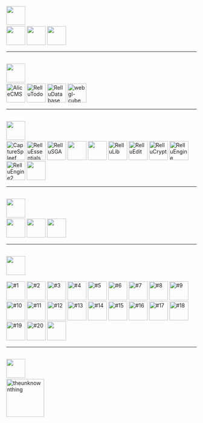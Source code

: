 <img src="https://img.relluem94.de/logos/main_brand.png" alt="" height="50">&nbsp;<br>
<a href="https://github.com/Relluem94s/" target="_blank"><img src="https://img.relluem94.de/logos/main/relluem94_corporate_design.png" alt="" height="50"></a>
<a href="https://github.com/Relluem94s/RelluBash-Script-Collection" target="_blank"><img src="https://img.relluem94.de/logos/main/rellubash_collection.png" alt="" height="50"></a>
<a href="https://github.com/Relluem94s" target="_blank"><img src="https://img.relluem94.de/logos/main/maintenancescripts.png" alt="" height="50"></a>
<hr>
<br><img src="https://img.relluem94.de/logos/web_brand.png" alt="" height="50">&nbsp;<br>
<a href="https://github.com/Relluem94s/" target="_blank"><img src="https://img.relluem94.de/logos/web/alicecms.png" alt="AliceCMS" height="50"></a>
<a href="https://github.com/Relluem94s/RelluTodo" target="_blank"><img src="https://img.relluem94.de/logos/web/rellutodo.png" alt="RelluTodo" height="50"></a>
<a href="https://github.com/Relluem94s/RelluDatabase" target="_blank"><img src="https://img.relluem94.de/logos/web/relludatabase.png" alt="RelluDatabase" height="50"></a>
<a href="https://github.com/Relluem94s/webgl-cube" target="_blank"><img src="https://img.relluem94.de/logos/web/webgl_cube.png" alt="webgl-cube" height="50"></a>
<hr>
<br><img src="https://img.relluem94.de/logos/app_brand.png" alt="" height="50">&nbsp;<br>
<a href="https://github.com/Relluem94s/CaptureSpleef" target="_blank"><img src="https://img.relluem94.de/logos/app/capturespleef.png" alt="CaptureSpleef" height="50"></a>
<a href="https://github.com/Relluem94s/RelluEssentials" target="_blank"><img src="https://img.relluem94.de/logos/app/relluessentials.png" alt="RelluEssentials" height="50"></a>
<a href="https://github.com/Relluem94s/" target="_blank"><img src="https://img.relluem94.de/logos/app/rellusga.png" alt="RelluSGA" height="50"></a>
<a href="https://github.com/Relluem94s/" target="_blank"><img src="https://img.relluem94.de/logos/app/rellusga_resourcepack.png" alt="" height="50"></a>
<a href="https://github.com/Relluem94s/RelluPluginBase" target="_blank"><img src="https://img.relluem94.de/logos/app/rellupluginbase.png" alt="" height="50"></a>
<a href="https://github.com/Relluem94s/RelluLib" target="_blank"><img src="https://img.relluem94.de/logos/app/rellulib.png" alt="RelluLib" height="50"></a>
<a href="https://github.com/Relluem94s/RelluEdit" target="_blank"><img src="https://img.relluem94.de/logos/app/relluedit.png" alt="RelluEdit" height="50"></a>
<a href="https://github.com/Relluem94s/" target="_blank"><img src="https://img.relluem94.de/logos/app/rellucrypt.png" alt="RelluCrypt" height="50"></a>
<a href="https://github.com/Relluem94s/RelluEngine" target="_blank"><img src="https://img.relluem94.de/logos/app/relluengine.png" alt="RelluEngine" height="50"></a>
<a href="https://github.com/Relluem94s/" target="_blank"><img src="https://img.relluem94.de/logos/app/relluengine2.png" alt="RelluEngine2" height="50"></a>
<a href="https://github.com/orgs/Relluem94s" target="_blank"><img src="https://img.relluem94.de/logos/app/relluonetimeshare.png" alt="" height="50"></a>
<hr>
<br><img src="https://img.relluem94.de/logos/movie_brand.png" alt="" height="50">&nbsp;<br>
<a href="https://www.relluem94.de/cms.php?s=IchVermisseDich" target="_blank"><img src="https://img.relluem94.de/logos/movie/ichvermissedich.png" alt="" height="50"></a>
<a href="https://www.relluem94.de/cms.php?s=UmweltTipps" target="_blank"><img src="https://img.relluem94.de/logos/movie/umwelttipps.png" alt="" height="50"></a>
<a href="https://www.relluem94.de/cms.php?s=RePoLu" target="_blank"><img src="https://img.relluem94.de/logos/movie/reportageludwigshafen.png" alt="" height="50"></a>
<hr>
<br><img src="https://img.relluem94.de/logos/music_brand.png" alt="" height="50">&nbsp;<br>

<a title="#1" href="https://relluem94.de/cms.php?s=Musik#1" target="_blank"><img src="https://img.relluem94.de/logos/music/hope.png" alt="#1" height="50"></a>
<a title="#2" href="https://relluem94.de/cms.php?s=Musik#2" target="_blank"><img src="https://img.relluem94.de/logos/music/spirit.png" alt="#2" height="50"></a>
<a title="#3" href="https://relluem94.de/cms.php?s=Musik#3" target="_blank"><img src="https://img.relluem94.de/logos/music/emotions.png" alt="#3" height="50"></a>
<a title="#4" href="https://relluem94.de/cms.php?s=Musik#4" target="_blank"><img src="https://img.relluem94.de/logos/music/lost.png" alt="#4" height="50"></a>
<a title="#5" href="https://relluem94.de/cms.php?s=Musik#5" target="_blank"><img src="https://img.relluem94.de/logos/music/found.png" alt="#5" height="50"></a>
<a title="#6" href="https://relluem94.de/cms.php?s=Musik#6" target="_blank"><img src="https://img.relluem94.de/logos/music/rebirth.png" alt="#6" height="50"></a>
<a title="#7" href="https://relluem94.de/cms.php?s=Musik#7" target="_blank"><img src="https://img.relluem94.de/logos/music/reborn.png" alt="#7" height="50"></a>
<a title="#8" href="https://relluem94.de/cms.php?s=Musik#8" target="_blank"><img src="https://img.relluem94.de/logos/music/victory.png" alt="#8" height="50"></a>
<a title="#9" href="https://relluem94.de/cms.php?s=Musik#9" target="_blank"><img src="https://img.relluem94.de/logos/music/skyrise.png" alt="#9" height="50"></a>
<a title="#10" href="https://relluem94.de/cms.php?s=Musik#10" target="_blank"><img src="https://img.relluem94.de/logos/music/love.png" alt="#10" height="50"></a>
<a title="#11" href="https://relluem94.de/cms.php?s=Musik#11" target="_blank"><img src="https://img.relluem94.de/logos/music/relaxingcurve.png" alt="#11" height="50"></a>
<a title="#12" href="https://relluem94.de/cms.php?s=Musik#12" target="_blank"><img src="https://img.relluem94.de/logos/music/beautifullife.png" alt="#12" height="50"></a>
<a title="#13" href="https://relluem94.de/cms.php?s=Musik#13" target="_blank"><img src="https://img.relluem94.de/logos/music/darkmatter.png" alt="#13" height="50"></a>
<a title="#14" href="https://relluem94.de/cms.php?s=Musik#14" target="_blank"><img src="https://img.relluem94.de/logos/music/happynature.png" alt="#14" height="50"></a>
<a title="#15" href="https://relluem94.de/cms.php?s=Musik#15" target="_blank"><img src="https://img.relluem94.de/logos/music/daydream.png" alt="#15" height="50"></a>
<a title="#16" href="https://relluem94.de/cms.php?s=Musik#16" target="_blank"><img src="https://img.relluem94.de/logos/music/burriedinbetween.png" alt="#16" height="50"></a>
<a title="#17" href="https://relluem94.de/cms.php?s=Musik#17" target="_blank"><img src="https://img.relluem94.de/logos/music/summernights.png" alt="#17" height="50"></a>
<a title="#18" href="https://relluem94.de/cms.php?s=Musik#18" target="_blank"><img src="https://img.relluem94.de/logos/music/13220.png" alt="#18" height="50"></a>
<a title="#19" href="https://relluem94.de/cms.php?s=Musik#19" target="_blank"><img src="https://img.relluem94.de/logos/music/kuyambira.png" alt="#19" height="50"></a>
<a title="#20" href="https://relluem94.de/cms.php?s=Musik#20" target="_blank"><img src="https://img.relluem94.de/logos/music/endgame.png" alt="#20" height="50"></a>
<a href="https://github.com/Relluem94s" target="_blank"><img src="https://img.relluem94.de/logos/music/relluflstudio-source-files.png" alt="" height="50"></a>
<hr>
<br><img src="https://img.relluem94.de/logos/future_brand.png" alt="" height="50">&nbsp;<br>
<a href="https://github.com/Relluem94s" target="_blank"><img src="https://img.relluem94.de/logos/future/theunknownthing_small.png" alt="theunknownthing" height="100"></a>

